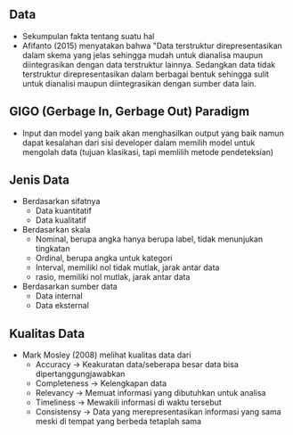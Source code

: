 ## Data
- Sekumpulan fakta tentang suatu hal
- Afifanto (2015) menyatakan bahwa "Data terstruktur direpresentasikan dalam skema yang jelas sehingga mudah untuk dianalisa maupun diintegrasikan dengan data terstruktur lainnya. Sedangkan data tidak terstruktur direpresentasikan dalam berbagai bentuk sehingga sulit untuk dianalisi maupun diintegrasikan dengan sumber data lain.

## GIGO (Gerbage In, Gerbage Out) Paradigm
- Input dan model yang baik akan menghasilkan output yang baik namun dapat kesalahan dari sisi developer dalam memilih model untuk mengolah data (tujuan klasikasi, tapi memlilih metode pendeteksian)

## Jenis Data
- Berdasarkan sifatnya
  - Data kuantitatif 
  - Data kualitatif
- Berdasarkan skala
  - Nominal, berupa angka hanya berupa label, tidak menunjukan tingkatan
  - Ordinal, berupa angka untuk kategori
  - Interval, memiliki nol tidak mutlak, jarak antar data
  - rasio, memiliki nol mutlak, jarak antar data
- Berdasarkan sumber data
  - Data internal
  - Data eksternal

## Kualitas Data
- Mark Mosley (2008) melihat kualitas data dari
  - Accuracy -> Keakuratan data/seberapa besar data bisa dipertanggungjawabkan
  - Completeness -> Kelengkapan data
  - Relevancy -> Memuat informasi yang dibutuhkan untuk analisa
  - Timeliness -> Mewakili informasi di waktu tersebut
  - Consistensy -> Data yang merepresentasikan informasi yang sama meski di tempat yang berbeda tetaplah sama

